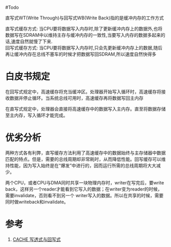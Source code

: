 #Todo 

直写式WT(Write Through)与回写式WB(Write Back)指的是缓冲内存的工作方式

直写式缓存方式: 当CPU要将数据写入内存时,除了更新缓冲内存上的数据外,也将数据写在SDRAM中以维持主存与缓冲内存的一致性,当要写入内存的数据多起来的话,速度自然就慢了下来.  
回写式缓存方式: 当CPU要将数据写入内存时,只会先更新缓冲内存上的数据,随后再让缓冲内存在总线不塞车的时候才把数据写回SDRAM,所以速度自然快得多

# 白皮书规定 
在回写式规定中，高速缓存将充当缓冲区。处理器开始写入循环时，高速缓存将接收数据并停止循环。当系统总线可用时，高速缓存再将数据写回主内存

在直写式规定中，处理器会直接将高速缓存中的数据写入主内存。直至将数据存储至主内存，写入循环才能完成。  

# 优劣分析
两种方式各有利弊，直写缓存方法利用了高速缓存中的数据始终与主存储器中数据匹配的特点。但是，需要的总线周期却非常耗时，从而降低性能。回写缓存可以维持性能，因为写入始终是在“爆发”中进行的，因而运行所需的总线周期将大大减少。

两个CPU，或者CPU与DMA同时共享一块物理内存时，writer在写完后，要write back，这样另一个reader才能看到它写入的数据；在writer变为reader的时候，需要invalidate，否则看不到另一个 writer写入的数据。所以在共享的时候，需要同时做writeback和invalidate。

# 参考
1. [CACHE 写透式与回写式](http://blog.chinaunix.net/uid-12461657-id-3198510.html)